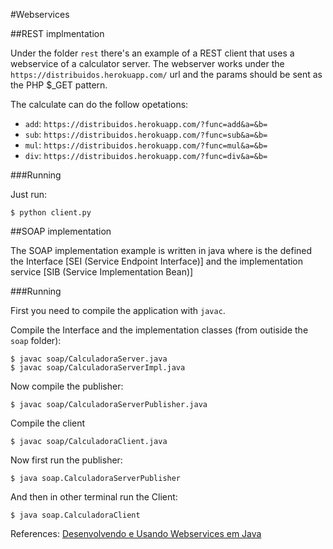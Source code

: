 #Webservices 


##REST implmentation

Under the folder `rest` there's an example of a REST client that uses a webservice
of a calculator server. The webserver works under the `https://distribuidos.herokuapp.com/`
url and the params should be sent as the PHP $_GET pattern.

The calculate can do the follow opetations:

* `add`: `https://distribuidos.herokuapp.com/?func=add&a=&b=`
* `sub`: `https://distribuidos.herokuapp.com/?func=sub&a=&b=`
* `mul`: `https://distribuidos.herokuapp.com/?func=mul&a=&b=`
* `div`: `https://distribuidos.herokuapp.com/?func=div&a=&b=`

###Running

Just run:

```
$ python client.py
```

##SOAP implementation

The SOAP implementation example is written in java where is the defined the Interface [SEI (Service Endpoint Interface)] and the implementation service [SIB (Service Implementation Bean)]

###Running

First you need to compile the application with `javac`.

Compile the Interface and the implementation classes (from outiside the `soap` folder):

```
$ javac soap/CalculadoraServer.java
$ javac soap/CalculadoraServerImpl.java
```

Now compile the publisher:

```
$ javac soap/CalculadoraServerPublisher.java
```

Compile the client

```
$ javac soap/CalculadoraClient.java
```

Now first run the publisher:

```
$ java soap.CalculadoraServerPublisher
```

And then in other terminal run the Client:

```
$ java soap.CalculadoraClient
```

References: 
[Desenvolvendo e Usando Webservices em Java](http://www.linhadecodigo.com.br/artigo/3654/desenvolvendo-e-usando-web-services-em-java.aspx)







